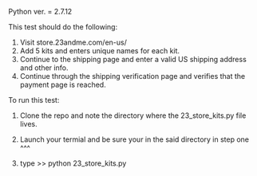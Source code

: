 Python ver. = 2.7.12

This test should do the following:
1) Visit store.23andme.com/en-us/
2) Add 5 kits and enters unique names for each kit.
3) Continue to the shipping page and enter a valid US shipping address and other info.
4) Continue through the shipping verification page and verifies that the payment page is reached.

To run this test: 

1. Clone the repo and note the directory where the 23_store_kits.py file lives.

2. Launch your termial and be sure your in the said directory in step one ^^^

3. type >> python 23_store_kits.py

